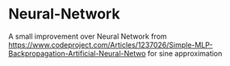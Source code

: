 # Neural-Network


A small improvement over Neural Network from https://www.codeproject.com/Articles/1237026/Simple-MLP-Backpropagation-Artificial-Neural-Netwo for sine approximation
